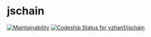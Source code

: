 # jschain

[![Maintainability](https://api.codeclimate.com/v1/badges/67e2461e17bef045cc9b/maintainability)](https://codeclimate.com/github/yzhan1/jschain/maintainability) [ ![Codeship Status for yzhan1/jschain](https://app.codeship.com/projects/d5ad47e0-f9b9-0135-9c22-5e26279b958e/status?branch=master)](https://app.codeship.com/projects/278620)